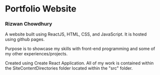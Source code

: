 # Portfolio Website
### Rizwan Chowdhury

A website built using ReactJS, HTML, CSS, and JavaScript. It is hosted using github pages.

Purpose is to showcase my skills with front-end programming and some of my other experiences/projects.

Created using Create React Application. All of my work is contained within the SiteContentDirectories folder located within the "src" folder.